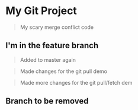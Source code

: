 # My Git Project

> My scary merge conflict code 

## I'm in the feature branch

> Added to master again 

> Made changes for the git pull demo

> Made more changes for the git pull/fetch dem

## Branch to be removed
